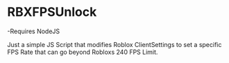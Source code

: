 # RBXFPSUnlock
-Requires NodeJS

Just a simple JS Script that modifies Roblox ClientSettings to set a specific FPS Rate that can go beyond Robloxs 240 FPS Limit.
